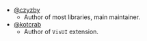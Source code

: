 * [@czyzby](https://github.com/czyzby)
  * Author of most libraries, main maintainer.
* [@kotcrab](https://github.com/kotcrab)
  * Author of `VisUI` extension.
